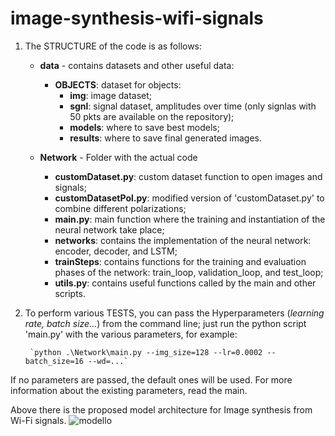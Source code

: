 # image-synthesis-wifi-signals
1) The STRUCTURE of the code is as follows:
    - **data** - contains datasets and other useful data:
        - **OBJECTS**: dataset for objects:
            - **img**: image dataset;
            - **sgnl**: signal dataset, amplitudes over time (only signlas with 50 pkts are available on the repository);
            - **models**: where to save best models;
            - **results**: where to save final generated images.

    - **Network** - Folder with the actual code
        - **customDataset.py**: custom dataset function to open images and signals;
        - **customDatasetPol.py**: modified version of 'customDataset.py' to combine different polarizations;
        - **main.py**: main function where the training and instantiation of the neural network take place;
        - **networks**: contains the implementation of the neural network: encoder, decoder, and LSTM;
        - **trainSteps**: contains functions for the training and evaluation phases of the network: train_loop, validation_loop, and test_loop;
        - **utils.py**: contains useful functions called by the main and other scripts.
      
2) To perform various TESTS, you can pass the Hyperparameters (*learning rate, batch size...*) from the command line; just run the python script 'main.py' with the various parameters, for example:

        `python .\Network\main.py --img_size=128 --lr=0.0002 --batch_size=16 --wd=...`

If no parameters are passed, the default ones will be used. For more information about the existing parameters, read the main.

Above there is the proposed model architecture for Image synthesis from Wi-Fi signals.
![modello](https://github.com/EnriFort/image-synthesis-wifi-signals/assets/50843864/efcdcc52-5e5f-466e-9ed0-ac2091109cbe)
